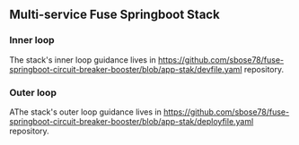 ## Multi-service Fuse Springboot Stack


### Inner loop

The stack's inner loop guidance lives in https://github.com/sbose78/fuse-springboot-circuit-breaker-booster/blob/app-stak/devfile.yaml repository.


### Outer loop

AThe stack's outer loop guidance lives in https://github.com/sbose78/fuse-springboot-circuit-breaker-booster/blob/app-stak/deployfile.yaml repository.